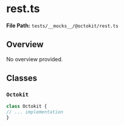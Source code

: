 # rest.ts

**File Path:** `tests/__mocks__/@octokit/rest.ts`

## Overview

No overview provided.

## Classes

### `Octokit`

```typescript
class Octokit {
// ... implementation
}
```

